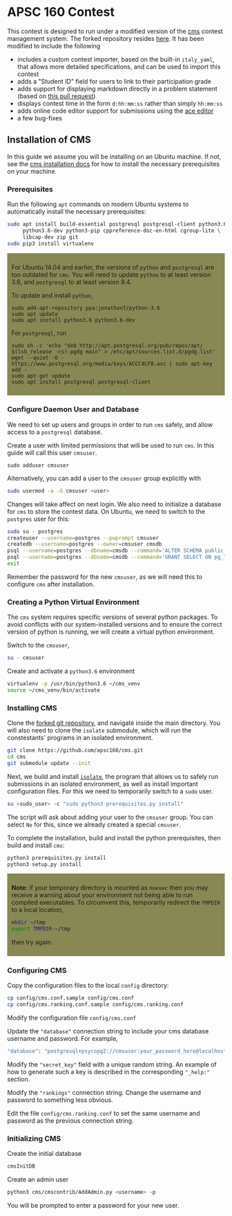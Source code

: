 # APSC 160 Contest

This contest is designed to run under a modified version of the [cms](https://cms-dev.github.io) contest management system.  The forked repository resides [here](https://github.com/apsc160/cms).  It has been modified to include the following

- includes a custom contest importer, based on the built-in `italy_yaml`, that allows more detailed
  specifications, and can be used to import this contest
- adds a "Student ID" field for users to link to their participation grade
- adds support for displaying markdown directly in a problem statement (based on [this pull request](https://github.com/cms-dev/cms/pull/1086))
- displays contest time in the form `d:hh:mm:ss` rather than simply `hh:mm:ss`
- adds online code editor support for submissions using the [ace editor](https://ace.c9.io/)
- a few bug-fixes

## Installation of CMS

In this guide we assume you will be installing on an Ubuntu machine.  If not, see the [cms installation docs](https://cms.readthedocs.io/en/v1.4/Installation.html) for how to install the necessary prerequisites on your machine.

### Prerequisites

Run the following `apt` commands on modern Ubuntu systems to automatically install the necessary prerequisites:
```bash
sudo apt install build-essential postgresql postgresql-client python3.6 \
	 python3.6-dev python3-pip cppreference-doc-en-html cgroup-lite \
	 libcap-dev zip git
sudo pip3 install virtualenv
```

<aside class=notice markdown="1" style="background-color:#888855; padding: 10px">

For Ubuntu 14.04 and earlier, the versions of `python` and `postgresql` are too outdated for `cms`.  You will need to update `python` to at least version 3.6, and `postgresql` to at least version 9.4.

To update and install `python`,
```
sudo add-apt-repository ppa:jonathonf/python-3.6
sudo apt update
sudo apt install python3.6 python3.6-dev
```

For `postgresql`, run
```
sudo sh -c 'echo "deb http://apt.postgresql.org/pub/repos/apt/ $(lsb_release -cs)-pgdg main" > /etc/apt/sources.list.d/pgdg.list'
wget --quiet -O - https://www.postgresql.org/media/keys/ACCC4CF8.asc | sudo apt-key add -
sudo apt-get update
sudo apt install postgresql postgresql-client
```

</aside>

### Configure Daemon User and Database

We need to set up users and groups in order to run `cms` safely, and allow access to a `postgresql` database.

Create a user with limited permissions that will be used to run `cms`.  In this guide will call this user `cmsuser`.

```
sudo adduser cmsuser
```

Alternatively, you can add a user to the `cmsuser` group explicitly with

```bash
sudo usermod -a -G cmsuser <user>
```

Changes will take affect on next login.  We also need to initialize a database for `cms` to store the contest data.  On Ubuntu, we need to switch to the `postgres` user for this:

```bash
sudo su - postgres
createuser --username=postgres --pwprompt cmsuser
createdb --username=postgres --owner=cmsuser cmsdb
psql --username=postgres --dbname=cmsdb --command='ALTER SCHEMA public OWNER TO cmsuser'
psql --username=postgres --dbname=cmsdb --command='GRANT SELECT ON pg_largeobject TO cmsuser'
exit
```

Remember the password for the new `cmsuser`, as we will need this to configure `cms` after installation.

### Creating a Python Virtual Environment

The `cms` system requires specific versions of several python packages.  To avoid conflicts with our system-installed versions and to ensure the correct version of python is running, we will create a virtual python environment.

Switch to the `cmsuser`,

```bash
su - cmsuser
```

Create and activate a `python3.6` environment

```bash
virtualenv -p /usr/bin/python3.6 ~/cms_venv
source ~/cms_venv/bin/activate
```

### Installing CMS

Clone the [forked git repository](https://github.com/apsc160/cms), and navigate inside the main directory.  You will also need to clone the `isolate` submodule, which will run the constestants' programs in an isolated environment.

```bash
git clone https://github.com/apsc160/cms.git 
cd cms
git submodule update --init
```

Next, we build and install [`isolate`](https://github.com/ioi/isolate.git), the program that allows us to safely run submissions in an isolated environment, as well as install important configuration files.  For this we need to temporarily switch to a `sudo` user.

```bash
su <sudo_user> -c "sudo python3 prerequisites.py install"
```

The script will ask about adding your user to the `cmsuser` group.  You can select `No` for this, since we already created a special `cmsuser`. 

To complete the installation, build and install the python prerequisites, then build and install `cms`:

```bash
python3 prerequisites.py install
python3 setup.py install
```

<aside class=notice markdown="1" style="background-color:#888855; padding: 10px">

**Note:**  if your temporary directory is mounted as `noexec` then you may receive a warning about your environment not being able to run compiled executables.  To circumvent this, temporarily redirect the `TMPDIR` to a local location,

```bash
mkdir ~/tmp
export TMPDIR=~/tmp
```

then try again.

</aside>

### Configuring CMS

Copy the configuration files to the local `config` directory:

```bash
cp config/cms.conf.sample config/cms.conf
cp config/cms.ranking.conf.sample config/cms.ranking.conf
```

Modify the configuration file `config/cms.conf`

Update the `"database"` connection string to include your cms database username and password.  For example,
```bash
"database": "postgresql+psycopg2://cmsuser:your_password_here@localhost:5432/cmsdb",
```

Modify the `"secret_key"` field with a unique random string.  An example of how to generate such a key is described in the corresponding `"_help:"` section.

Modify the `"rankings"` connection string.  Change the username and password to something less obvious.

Edit the file `config/cms.ranking.conf` to set the same username and password as the previous connection string.

### Initializing CMS

Create the initial database
```bash
cmsInitDB
```

Create an admin user
```bash
python3 cms/cmscontrib/AddAdmin.py <username> -p
```
You will be prompted to enter a password for your new user.